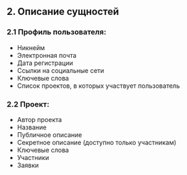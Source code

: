 ## 2. Описание сущностей

### 2.1 Профиль пользователя:
- Никнейм
- Электронная почта
- Дата регистрации
- Ссылки на социальные сети
- Ключевые слова
- Список проектов, в которых участвует пользователь

### 2.2 Проект:
- Автор проекта
- Название
- Публичное описание
- Секретное описание (доступно только участникам)
- Ключевые слова
- Участники
- Заявки
